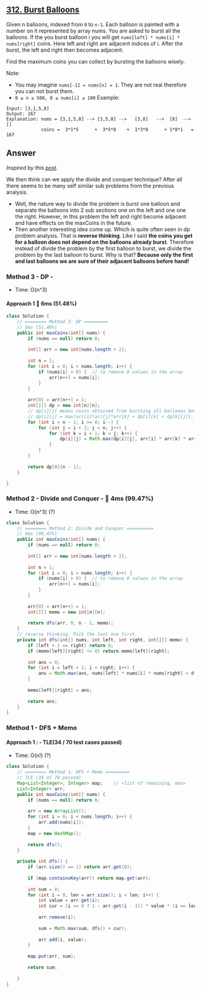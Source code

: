 ## [312. Burst Balloons](https://leetcode.com/problems/burst-balloons/)

Given n balloons, indexed from `0` to `n-1`. Each balloon is painted with a number on it represented by array nums. You are asked to burst all the balloons. If the you burst balloon i you will get `nums[left] * nums[i] * nums[right]` coins. Here left and right are adjacent indices of i. After the burst, the left and right then becomes adjacent.

Find the maximum coins you can collect by bursting the balloons wisely.

Note:

- You may imagine `nums[-1] = nums[n] = 1`. They are not real therefore you can not burst them.
- `0 ≤ n ≤ 500, 0 ≤ nums[i] ≤ 100`
Example:
```
Input: [3,1,5,8]
Output: 167 
Explanation: nums = [3,1,5,8] --> [3,5,8] -->   [3,8]   -->  [8]  --> []
             coins =  3*1*5      +  3*5*8    +  1*3*8      + 1*8*1   = 167
```

## Answer
*Inspired by this [post](https://leetcode.com/problems/burst-balloons/discuss/76228/Share-some-analysis-and-explanations).*

We then think can we apply the divide and conquer technique? After all there seems to be many self similar sub problems from the previous analysis.

- Well, the nature way to divide the problem is burst one balloon and separate the balloons into 2 sub sections one on the left and one one the right. However, in this problem the left and right become adjacent and have effects on the maxCoins in the future.
- Then another interesting idea come up. Which is quite often seen in dp problem analysis. That is **reverse thinking**. Like I said **the coins you get for a balloon does not depend on the balloons already burst**. Therefore instead of divide the problem by the first balloon to burst, we divide the problem by the last balloon to burst. Why is that? **Because only the first and last balloons we are sure of their adjacent balloons before hand!**

### Method 3 - DP -
- Time: O(n^3)
#### Approach 1 :rabbit: 6ms (51.48%)
```java
class Solution {
    // ======== Method 3: DP =========
    // 6ms (51.48%)
    public int maxCoins(int[] nums) {
        if (nums == null) return 0;
        
        int[] arr = new int[nums.length + 2];
        
        int n = 1;
        for (int i = 0; i < nums.length; i++) {
            if (nums[i] > 0) {  // to remove 0 values in the array 
                arr[n++] = nums[i];
            }
        }
        
        arr[0] = arr[n++] = 1;
        int[][] dp = new int[n][n];
        // dp[i][j] means coins obtained from bursting all balloons between nums[i...j] (not including i and j)
        // dp[i][j] = max(arr[i]*arr[j]*arr[k] + dp[i][k] + dp[k][j]), i < k < j. j > i + 1
        for (int i = n - 1; i >= 0; i--) {
            for (int j = i + 2; j < n; j++) {
                for (int k = i + 1; k < j; k++) {
                    dp[i][j] = Math.max(dp[i][j], arr[i] * arr[k] * arr[j] + dp[i][k] + dp[k][j]);
                }
            }
        }
        
        return dp[0][n - 1];
    }

}
```
### Method 2 - Divide and Conquer - :rocket: 4ms (99.47%)
- Time: O(n^3) (?)
```java
class Solution {
    // ======== Method 2: Divide and Conquer ==========
    // 4ms (99.47%)
    public int maxCoins(int[] nums) {
        if (nums == null) return 0;
        
        int[] arr = new int[nums.length + 2];
        
        int n = 1;
        for (int i = 0; i < nums.length; i++) {
            if (nums[i] > 0) {  // to remove 0 values in the array 
                arr[n++] = nums[i];
            }
        }
        
        arr[0] = arr[n++] = 1;
        int[][] memo = new int[n][n];
        
        return dfs(arr, 0, n - 1, memo);
    }
    // reverse thinking. Pick the last one first.
    private int dfs(int[] nums, int left, int right, int[][] memo) {
        if (left + 1 == right) return 0;
        if (memo[left][right] != 0) return memo[left][right];
        
        int ans = 0;
        for (int i = left + 1; i < right; i++) {
            ans = Math.max(ans, nums[left] * nums[i] * nums[right] + dfs(nums, left, i, memo) + dfs(nums, i, right, memo));
        }
        
        memo[left][right] = ans;
        
        return ans;
    }
}
```
### Method 1 - DFS + Memo 

#### Approach 1 : - TLE(34 / 70 test cases passed)
- Time: O(n!) (?)
```java
class Solution {
    // ======== Method 1: DFS + Memo =========
    // TLE (34 of 70 passed)
    Map<List<Integer>, Integer> map;    // <list of remaining, max>
    List<Integer> arr;
    public int maxCoins(int[] nums) {
        if (nums == null) return 0;
        
        arr = new ArrayList();
        for (int i = 0; i < nums.length; i++) {
            arr.add(nums[i]);
        }
        map = new HashMap();
        
        return dfs();
    }
    
    private int dfs() {
        if (arr.size() == 1) return arr.get(0);
        
        if (map.containsKey(arr)) return map.get(arr);
        
        int sum = 0;
        for (int i = 0, len = arr.size(); i < len; i++) {
            int value = arr.get(i);
            int cur = (i == 0 ? 1 : arr.get(i - 1)) * value * (i == len - 1 ? 1 : arr.get(i + 1));
            
            arr.remove(i);
            
            sum = Math.max(sum, dfs() + cur);
            
            arr.add(i, value);
        }
        
        map.put(arr, sum);
        
        return sum;
        
    }
}
```
